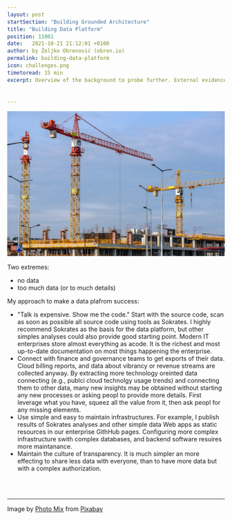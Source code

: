 ```yaml
---
layout: post
startSection: "Building Grounded Architecture"
title: "Building Data Platform"
position: 11001
date:   2021-10-21 21:12:01 +0100
author: by Željko Obrenović (obren.io)
permalink: building-data-platform
icon: challenges.png
timetoread: 15 min
excerpt: Overview of the background to probe further. External evidence, supporting and inspiring some of our practices.


---
```

![](assets/images/arch/building-1804030_1920.jpg)

Two extremes:
* no data
* too much data (or to much details)

My approach to make a data plafrom success:

* "Talk is expensive. Show me the code." Start with the source code, scan as soon as possible all source code using tools as Sokrates. I highly recommend Sokrates as the basis for the data platform, but other simples analyses could also provide good starting point. Modern IT enterprises store almost everything as acode. It is the richest and most up-to-date documentation on most things happening the enterprise.
* Connect with finance and governance teams to get exports of their data. Cloud billing reports, and data about vibrancy or revenue streams are collected anyway. By extracting more technology oreinted data connecting (e.g., publci cloud technolgy usage trends) and connecting them to other data, many new insights may be obtained without starting any new processes or asking peopl to provide more details. First leverage what you have, squeez all the value from it, then ask peopl for any missing elements.
* Use simple and easy to maintain infrastructures. For example, I publish results of Sokrates analyses and other simple data Web apps as static resources in our enterprise GithHub pages. Configuring more complex infrastructure swith complex databases, and backend software resuires more maintanance.
* Maintain the culture of transparency. It is much simpler an more effecting to share less data with everyone, than to have more data but with a complex authorization.

<br><br> 
<hr>

Image by <a href="https://pixabay.com/users/photomix-company-1546875/?utm_source=link-attribution&amp;utm_medium=referral&amp;utm_campaign=image&amp;utm_content=1804030">Photo Mix</a> from <a href="https://pixabay.com/?utm_source=link-attribution&amp;utm_medium=referral&amp;utm_campaign=image&amp;utm_content=1804030">Pixabay</a>
